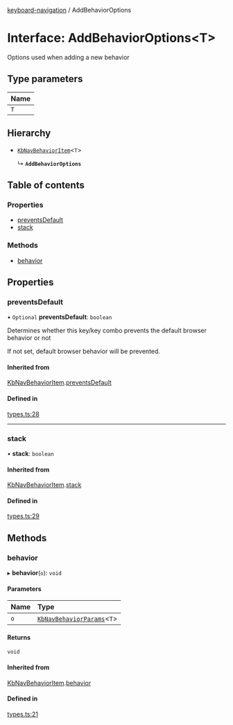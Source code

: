 [keyboard-navigation](../README.md) / AddBehaviorOptions

# Interface: AddBehaviorOptions<T\>

Options used when adding a new behavior

## Type parameters

| Name |
| :------ |
| `T` |

## Hierarchy

- [`KbNavBehaviorItem`](KbNavBehaviorItem.md)<`T`\>

  ↳ **`AddBehaviorOptions`**

## Table of contents

### Properties

- [preventsDefault](AddBehaviorOptions.md#preventsdefault)
- [stack](AddBehaviorOptions.md#stack)

### Methods

- [behavior](AddBehaviorOptions.md#behavior)

## Properties

### preventsDefault

• `Optional` **preventsDefault**: `boolean`

Determines whether this key/key combo prevents the default browser
behavior or not

If not set, default browser behavior will be prevented.

#### Inherited from

[KbNavBehaviorItem](KbNavBehaviorItem.md).[preventsDefault](KbNavBehaviorItem.md#preventsdefault)

#### Defined in

[types.ts:28](https://github.com/harshulvijay/keyboard-navigation/blob/9fb72fc/lib/types.ts#L28)

___

### stack

• **stack**: `boolean`

#### Inherited from

[KbNavBehaviorItem](KbNavBehaviorItem.md).[stack](KbNavBehaviorItem.md#stack)

#### Defined in

[types.ts:29](https://github.com/harshulvijay/keyboard-navigation/blob/9fb72fc/lib/types.ts#L29)

## Methods

### behavior

▸ **behavior**(`o`): `void`

#### Parameters

| Name | Type |
| :------ | :------ |
| `o` | [`KbNavBehaviorParams`](KbNavBehaviorParams.md)<`T`\> |

#### Returns

`void`

#### Inherited from

[KbNavBehaviorItem](KbNavBehaviorItem.md).[behavior](KbNavBehaviorItem.md#behavior)

#### Defined in

[types.ts:21](https://github.com/harshulvijay/keyboard-navigation/blob/9fb72fc/lib/types.ts#L21)
